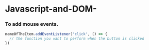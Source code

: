 # Javascript-and-DOM-

### To add mouse events.
```javascript
nameOfTheItem.addEventListener('click', () => {
  // the function you want to perform when the button is clicked
})
